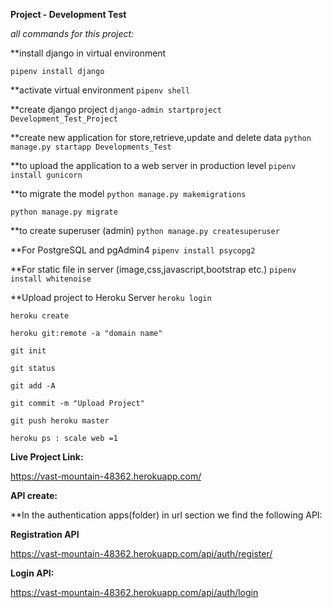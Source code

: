 **Project - Development Test**

_all commands for this project:_

**install django in virtual environment

`pipenv install django` 

**activate virtual environment 
`pipenv shell `


**create django project
`django-admin startproject Development_Test_Project`

**create new application for store,retrieve,update and delete data
`python manage.py startapp Developments_Test`

**to upload the application to a web server in production level
`pipenv install gunicorn`


**to migrate the model
`python manage.py makemigrations`

`python manage.py migrate`

**to create superuser (admin)
`python manage.py createsuperuser`

**For PostgreSQL and pgAdmin4
`pipenv install psycopg2`

**For static file in server (image,css,javascript,bootstrap etc.)
`pipenv install whitenoise`

**Upload project to Heroku Server
`heroku login`

`heroku create`

`heroku git:remote -a "domain name"`

`git init`

`git status`

`git add -A`

`git commit -m "Upload Project"`

`git push heroku master`

`heroku ps : scale web =1` 

**Live Project Link:**

https://vast-mountain-48362.herokuapp.com/

**API create:** 

**In the authentication apps(folder) in url section we find the following API:

**Registration API**

https://vast-mountain-48362.herokuapp.com/api/auth/register/

**Login API:** 

https://vast-mountain-48362.herokuapp.com/api/auth/login

